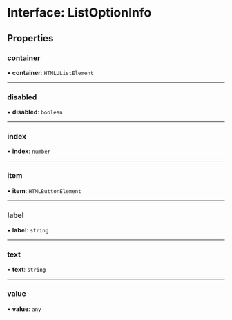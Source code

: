 # Interface: ListOptionInfo

## Properties

### container

• **container**: `HTMLUListElement`

___

### disabled

• **disabled**: `boolean`

___

### index

• **index**: `number`

___

### item

• **item**: `HTMLButtonElement`

___

### label

• **label**: `string`

___

### text

• **text**: `string`

___

### value

• **value**: `any`
